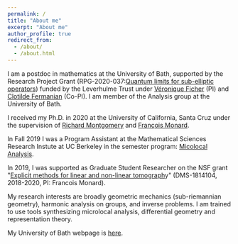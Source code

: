 ```yaml
---
permalink: /
title: "About me"
excerpt: "About me"
author_profile: true
redirect_from: 
  - /about/
  - /about.html
---
```

    
I am a postdoc in mathematics at the University of Bath, supported  by the Research Project Grant (RPG-2020-037:[Quantum limits for sub-elliptic operators](https://people.bath.ac.uk/vcmf20/SubEllip.html)) funded by the Leverhulme Trust under [Véronique Ficher](https://people.bath.ac.uk/vcmf20/) (PI) and [Clotilde Fermanian](https://perso.math.u-pem.fr/fermanian.clotilde/) (Co-PI). I am member of the Analysis group at the University of Bath.  <br/>

I received my Ph.D. in 2020 at the University of California, Santa Cruz under the supervision of [Richard Montgomery](https://people.ucsc.edu/~rmont/) and [François Monard](https://people.ucsc.edu/~fmonard/). <br/>

In Fall 2019 I was a Program Assistant at the Mathematical Sciences Research Instute at  UC Berkeley in the semester program: [Micolocal Analysis](https://www.msri.org/programs/315). <br/>

In  2019, I was supported  as Graduate Student Researcher on the NSF grant "[Explicit methods for linear and non-linear tomograph](https://www.nsf.gov/awardsearch/showAward?AWD_ID=1814104)y" (DMS-1814104, 2018-2020, PI: Francois Monard).

My research interests are broadly  geometric mechanics (sub-riemannian geometry), harmonic analysis on groups, and inverse problems. I am trained to use tools synthesizing microlocal analysis, differential geometry  and representation theory.  

 My University of Bath webpage is [here](http://people.bath.ac.uk/spf34).
